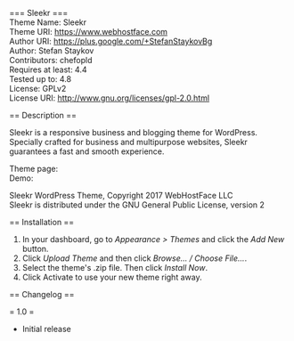 === Sleekr ===  
Theme Name: Sleekr  
Theme URI: https://www.webhostface.com  
Author URI: https://plus.google.com/+StefanStaykovBg  
Author: Stefan Staykov  
Contributors: chefopld  
Requires at least: 4.4  
Tested up to: 4.8  
License: GPLv2  
License URI: http://www.gnu.org/licenses/gpl-2.0.html

== Description ==

Sleekr is a responsive business and blogging theme for WordPress. Specially crafted for business and multipurpose websites, Sleekr guarantees a fast and smooth experience.

Theme page:  
Demo:  

Sleekr WordPress Theme, Copyright 2017 WebHostFace LLC  
Sleekr is distributed under the GNU General Public License, version 2

== Installation ==

1. In your dashboard, go to *Appearance > Themes* and click the *Add New* button.  
2. Click *Upload Theme* and then click *Browse... / Choose File...*.  
3. Select the theme's .zip file. Then click *Install Now*.  
3. Click Activate to use your new theme right away.  

== Changelog ==

= 1.0 =  
* Initial release
